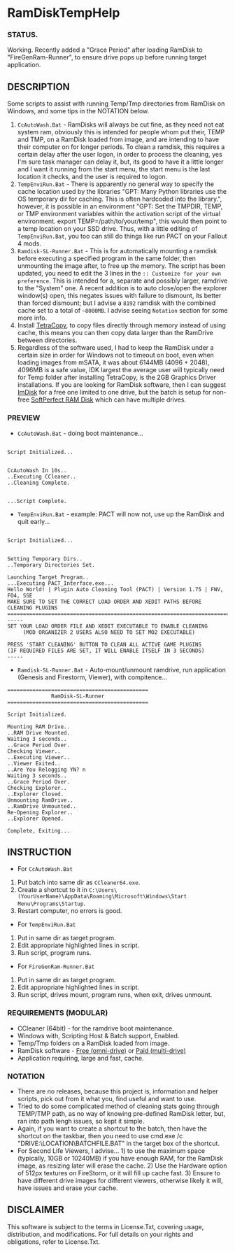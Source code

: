 # RamDiskTempHelp

### STATUS.
Working. Recently added a "Grace Period" after loading RamDisk to "FireGenRam-Runner", to ensure drive pops up before running target application.

## DESCRIPTION
Some scripts to assist with running Temp/Tmp directories from RamDisk on Windows, and some tips in the NOTATION below. 
1. `CcAutoWash.Bat` - RamDisks will always be cut fine, as they need not eat system ram, obviously this is intended for people whom put their, TEMP and TMP, on a RamDisk loaded from image, and are intending to have their computer on for longer periods. To clean a ramdisk, this requires a certain delay after the user logon, in order to process the cleaning, yes I'm sure task manager can delay it, but, its good to have it a little longer and I want it running from the start menu, the start menu is the last location it checks, and the user is required to logon.
2. `TempEnviRun.Bat` - There is apparently no general way to specify the cache location used by the libraries "GPT: Many Python libraries use the OS temporary dir for caching. This is often hardcoded into the library.", however, it is possible in an environment "GPT:  Set the TMPDIR, TEMP, or TMP environment variables within the activation script of the virtual environment. export TEMP=/path/to/your/temp", this would then point to a temp location on your SSD drive. Thus, with a little editing of `TempEnviRun.Bat`, you too can still do things like run PACT on your Fallout 4 mods.
3. `Ramdisk-SL-Runner.Bat` - This is for automatically mounting a ramdisk before executing a specified program in the same folder, then unmounting the image after, to free up the memory. The script has been updated, you need to edit the 3 lines in the `:: Customize for your own preference`. This is intended for a, separate and possibly larger, ramdrive to the "System" one. A recent addition is to auto close/open the explorer window(s) open, this negates issues with failure to dismount, its better than forced dismount; but I advise a `8192` ramdisk with the combined cache set to a total of `~8000MB`. I advise seeing `Notation` section for some more info. 
4. Install [TetraCopy](https://www.codesector.com/teracopy), to copy files directly through memory instead of using cache, this means you can then copy data larger than the RamDrive between directories.
5. Regardless of the software used, I had to keep the RamDisk under a certain size in order for Windows not to timeout on boot, even when loading images from mSATA, it was about 6144MB (4096 + 2048), 4096MB is a safe value, IDK largest the average user will typically need for Temp folder after installing TetraCopy, is the 2GB Graphics Driver installations. If you are looking for RamDisk software, then I can suggest [ImDisk](https://github.com/LTRData/ImDisk) for a free one limited to one drive, but the batch is setup for non-free [SoftPerfect RAM Disk](https://www.softperfect.com/products/ramdisk/) which can have multiple drives.

### PREVIEW
- `CcAutoWash.Bat` - doing boot maintenance...
```

Script Initialized...


CcAutoWash In 10s..
..Executing CCleaner..
..Cleaning Complete.


...Script Complete.

```
- `TempEnviRun.Bat` - example: PACT will now not, use up the RamDisk and quit early...
```

Script Initialized...


Setting Temporary Dirs..
..Temporary Directories Set.

Launching Target Program..
...Executing PACT_Interface.exe...
Hello World! | Plugin Auto Cleaning Tool (PACT) | Version 1.75 | FNV, FO4, SSE
MAKE SURE TO SET THE CORRECT LOAD ORDER AND XEDIT PATHS BEFORE CLEANING PLUGINS
===============================================================================
-----
SET YOUR LOAD ORDER FILE AND XEDIT EXECUTABLE TO ENABLE CLEANING
     (MOD ORGANIZER 2 USERS ALSO NEED TO SET MO2 EXECUTABLE)

PRESS 'START CLEANING' BUTTON TO CLEAN ALL ACTIVE GAME PLUGINS
(IF REQUIRED FILES ARE SET, IT WILL ENABLE ITSELF IN 3 SECONDS)
-----
```
- `Ramdisk-SL-Runner.Bat` - Auto-mount/unmount ramdrive, run application (Genesis and Firestorm, Viewer), with compitence...
```
=============================================
              RamDisk-SL-Runner
=============================================

Script Initialized.

Mounting RAM Drive..
..RAM Drive Mounted.
Waiting 3 seconds..
..Grace Period Over.
Checking Viewer..
..Executing Viewer..
..Viewer Exited..
..Are You Relogging YN? n
Waiting 3 seconds..
..Grace Period Over.
Checking Explorer..
..Explorer Closed.
Unmounting RamDrive..
..RamDrive Unmounted..
Re-Opening Explorer..
..Explorer Opened.

Complete, Exiting...

```

## INSTRUCTION
- For `CcAutoWash.Bat`
1. Put batch into same dir as `CCleaner64.exe`.
2. Create a shortcut to it in `C:\Users\(YourUserName)\AppData\Roaming\Microsoft\Windows\Start Menu\Programs\Startup`.
3. Restart computer, no errors is good.
- For `TempEnviRun.Bat`
1. Put in same dir as target program.
2. Edit appropriate highlighted lines in script.
3. Run script, program runs.
- For `FireGenRam-Runner.Bat`
1. Put in same dir as target program.
2. Edit appropriate highlighted lines in script.
3. Run script, drives mount, program runs, when exit, drives unmount.

### REQUIREMENTS (MODULAR)
- CCleaner (64bit) - for the ramdrive boot maintenance.
- Windows with, Scripting Host & Batch support, Enabled.
- Temp/Tmp folders on a RamDisk loaded from image.
- RamDisk software - [Free (omni-drive)](https://github.com/LTRData/ImDisk) or [Paid (multi-drive)](https://www.softperfect.com/products/ramdisk/) 
- Application requiring, large and fast, cache.

### NOTATION
- There are no releases, because this project is, information and helper scripts, pick out from it what you, find useful and want to use.
- Tried to do some complicated method of cleaning stats going through TEMP/TMP path, as no way of knowing pre-defined RamDisk letter, but, ran into path lengh issues, so kept it simple.
- Again, if you want to create a shortcut to the batch, then have the shortcut on the taskbar, then you need to use cmd.exe /c "DRIVE:\LOCATION\BATCHFILE.BAT" in the target box of the shortcut.
- For Second Life Viewers, I advise... 1) to use the maximum space (typically, 10GB or 10240MB) if you have enough RAM, for the RamDisk image, as resizing later will erase the cache. 2) Use the Hardware option of 512px textures on FireStorm, or it will fill up cache fast. 3) Ensure to have different drive images for different viewers, otherwise likely it will, have issues and erase your cache.
  
## DISCLAIMER
This software is subject to the terms in License.Txt, covering usage, distribution, and modifications. For full details on your rights and obligations, refer to License.Txt.
